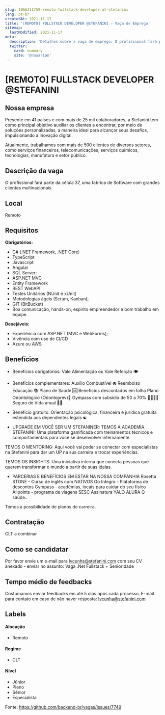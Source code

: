 ```yaml
---
slug: 1056211759-remoto-fullstack-developer-at-stefanini
lang: pt-br
createdAt: 2021-11-17
title: '[REMOTO] FULLSTACK DEVELOPER @STEFANINI - Vaga de Emprego'
sitemap:
  lastModified: 2021-11-17
meta:
  description: 'Detalhes sobre a vaga de emprego: O profissional fará parte da célula 37, uma fabrica de Software com grandes clientes multinacionais.'
  twitter:
    card: summary
    site: '@nawarian'
---
```


# [REMOTO] FULLSTACK DEVELOPER @STEFANINI

## Nossa empresa

Presente em 41 países e com mais de 25 mil colaboradores, a Stefanini tem como principal objetivo auxiliar os clientes a encontrar, por meio de soluções personalizadas, a maneira ideal para alcançar seus desafios, impulsionando a inovação digital.

Atualmente, trabalhamos com mais de 500 clientes de diversos setores, como serviços financeiros, telecomunicações, serviços químicos, tecnologias, manufatura e setor público.

## Descrição da vaga

O profissional fará parte da célula 37, uma fabrica de Software com grandes clientes multinacionais.

## Local

Remoto

## Requisitos

**Obrigatórios:**

- C# (.NET Framework, .NET Core)
- TypeScript
- Javascript
- Angular 
- SQL Server;
- ASP.NET MVC
- Entity Framework
- REST WebAPI
- Testes Unitários (NUnit e xUnit)
- Metodologias ágeis (Scrum, Kanban);
- GIT (BitBucket)
- Boa comunicação, hands-on, espirito empreendedor e bom trabalho em equipe.

**Desejáveis:**

- Experiência com ASP.NET (MVC e WebForms);
- Vivência com uso de CI/CD
- Azure ou AWS

## Benefícios

- Benefícios obrigatórios:
Vale Alimentação ou Vale Refeição 🍽

- Benefícios complementares:
Auxílio Combustível 🚘
Reembolso Educação 📚
Plano de Saúde 🆘
Benefícios descontados em folha Plano Odontológico (Odontoprev)🦷
Gympass com subsídio de 50 a 70% 🥊🥋🏊‍♂
Seguro de Vida anual 🧖‍♂

- Benefício gratuito:
Orientação psicológica, financeira e jurídica gratuita estendida aos dependentes legais ☯

- UPGRADE EM VOCÊ SER UM STEFANINER:
TEMOS A ACADEMIA STEFANINI: Uma plataforma gamificada com treinamentos técnicos e comportamentais para você se desenvolver internamente.

TEMOS O MENTORING: Aqui você vai poder se conectar com especialistas na Stefanini para dar um UP na sua carreira e trocar experiências.

TEMOS OS INSIGHTS: Uma iniciativa interna que conecta pessoas que querem transformar o mundo a partir de suas ideias.

- PARCERIAS E BENEFÍCIOS EM ESTAR NA NOSSA COMPANHIA
Rosetta STONE - Curso de inglês com NATIVOS
Go Integro - Plataforma de descontos
Gympass - acadêmias, locais para cuidar do seu físico
Allpoints - programa de viagens
SESC
Assinatura YALO
ALURA
Q saúde..

Temos a possibilidade de planos de carreira.

## Contratação

CLT a combinar

## Como se candidatar

Por favor envie um e-mail para lvcunha@stefanini.com com seu CV anexado - enviar no assunto: Vaga .Net Fullstack + Senioridade

## Tempo médio de feedbacks

Costumamos enviar feedbacks em até 5 dias após cada processo.
E-mail para contato em caso de não haver resposta: lvcunha@stefanini.com

## Labels
<!-- retire os labels que não fazem sentido à vaga -->

#### Alocação
- Remoto

#### Regime
- CLT

#### Nível
- Júnior
- Pleno
- Sênior
- Especialista




Fonte: https://github.com/backend-br/vagas/issues/7749